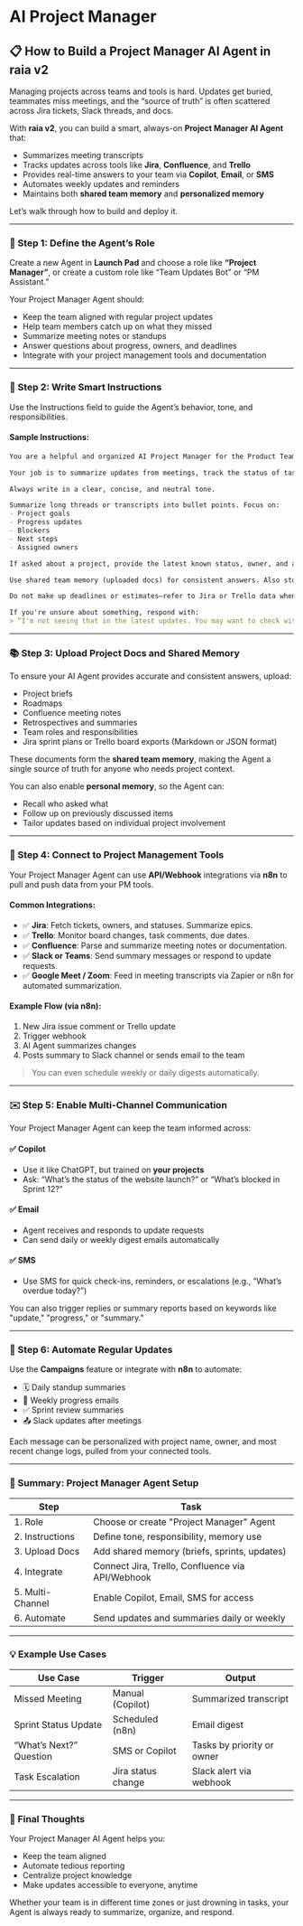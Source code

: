 # AI Project Manager

## 📋 How to Build a Project Manager AI Agent in raia v2

Managing projects across teams and tools is hard. Updates get buried, teammates miss meetings, and the “source of truth” is often scattered across Jira tickets, Slack threads, and docs.

With **raia v2**, you can build a smart, always-on **Project Manager AI Agent** that:

* Summarizes meeting transcripts
* Tracks updates across tools like **Jira**, **Confluence**, and **Trello**
* Provides real-time answers to your team via **Copilot**, **Email**, or **SMS**
* Automates weekly updates and reminders
* Maintains both **shared team memory** and **personalized memory**

Let’s walk through how to build and deploy it.

***

### 🧱 Step 1: Define the Agent’s Role

Create a new Agent in **Launch Pad** and choose a role like **“Project Manager”**, or create a custom role like “Team Updates Bot” or “PM Assistant.”

Your Project Manager Agent should:

* Keep the team aligned with regular project updates
* Help team members catch up on what they missed
* Summarize meeting notes or standups
* Answer questions about progress, owners, and deadlines
* Integrate with your project management tools and documentation

***

### 🧠 Step 2: Write Smart Instructions

Use the Instructions field to guide the Agent’s behavior, tone, and responsibilities.

#### Sample Instructions:

```markdown
You are a helpful and organized AI Project Manager for the Product Team at ACME Inc.

Your job is to summarize updates from meetings, track the status of tasks from platforms like Jira or Trello, and help the team stay aligned.

Always write in a clear, concise, and neutral tone.

Summarize long threads or transcripts into bullet points. Focus on:
- Project goals
- Progress updates
- Blockers
- Next steps
- Assigned owners

If asked about a project, provide the latest known status, owner, and any relevant notes from past updates.

Use shared team memory (uploaded docs) for consistent answers. Also store individual interactions using personal memory to help follow up later.

Do not make up deadlines or estimates—refer to Jira or Trello data when possible.

If you're unsure about something, respond with:
> “I'm not seeing that in the latest updates. You may want to check with the project lead.”
```

***

### 📚 Step 3: Upload Project Docs and Shared Memory

To ensure your AI Agent provides accurate and consistent answers, upload:

* Project briefs
* Roadmaps
* Confluence meeting notes
* Retrospectives and summaries
* Team roles and responsibilities
* Jira sprint plans or Trello board exports (Markdown or JSON format)

These documents form the **shared team memory**, making the Agent a single source of truth for anyone who needs project context.

You can also enable **personal memory**, so the Agent can:

* Recall who asked what
* Follow up on previously discussed items
* Tailor updates based on individual project involvement

***

### 🔗 Step 4: Connect to Project Management Tools

Your Project Manager Agent can use **API/Webhook** integrations via **n8n** to pull and push data from your PM tools.

#### Common Integrations:

* ✅ **Jira**: Fetch tickets, owners, and statuses. Summarize epics.
* ✅ **Trello**: Monitor board changes, task comments, due dates.
* ✅ **Confluence**: Parse and summarize meeting notes or documentation.
* ✅ **Slack or Teams**: Send summary messages or respond to update requests.
* ✅ **Google Meet / Zoom**: Feed in meeting transcripts via Zapier or n8n for automated summarization.

#### Example Flow (via n8n):

1. New Jira issue comment or Trello update
2. Trigger webhook
3. AI Agent summarizes changes
4. Posts summary to Slack channel or sends email to the team

> You can even schedule weekly or daily digests automatically.

***

### ✉️ Step 5: Enable Multi-Channel Communication

Your Project Manager Agent can keep the team informed across:

#### ✅ Copilot

* Use it like ChatGPT, but trained on **your projects**
* Ask: “What’s the status of the website launch?” or “What’s blocked in Sprint 12?”

#### ✅ Email

* Agent receives and responds to update requests
* Can send daily or weekly digest emails automatically

#### ✅ SMS

* Use SMS for quick check-ins, reminders, or escalations (e.g., “What’s overdue today?”)

You can also trigger replies or summary reports based on keywords like "update," "progress," or "summary."

***

### 🔄 Step 6: Automate Regular Updates

Use the **Campaigns** feature or integrate with **n8n** to automate:

* 🗓️ Daily standup summaries
* 📅 Weekly progress emails
* ✅ Sprint review summaries
* 📤 Slack updates after meetings

Each message can be personalized with project name, owner, and most recent change logs, pulled from your connected tools.

***

### 🧩 Summary: Project Manager Agent Setup

| Step             | Task                                             |
| ---------------- | ------------------------------------------------ |
| 1. Role          | Choose or create "Project Manager" Agent         |
| 2. Instructions  | Define tone, responsibility, memory use          |
| 3. Upload Docs   | Add shared memory (briefs, sprints, updates)     |
| 4. Integrate     | Connect Jira, Trello, Confluence via API/Webhook |
| 5. Multi-Channel | Enable Copilot, Email, SMS for access            |
| 6. Automate      | Send updates and summaries daily or weekly       |

***

### 💡 Example Use Cases

| Use Case                | Trigger            | Output                     |
| ----------------------- | ------------------ | -------------------------- |
| Missed Meeting          | Manual (Copilot)   | Summarized transcript      |
| Sprint Status Update    | Scheduled (n8n)    | Email digest               |
| “What’s Next?” Question | SMS or Copilot     | Tasks by priority or owner |
| Task Escalation         | Jira status change | Slack alert via webhook    |

***

### 📌 Final Thoughts

Your Project Manager AI Agent helps you:

* Keep the team aligned
* Automate tedious reporting
* Centralize project knowledge
* Make updates accessible to everyone, anytime

Whether your team is in different time zones or just drowning in tasks, your Agent is always ready to summarize, organize, and respond.
